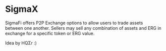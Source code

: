 # SigmaX

SigmaFi offers P2P Exchange options to allow users to trade assets between one another.
Sellers may sell any combination of assets and ERG in exchange for a specific token or ERG value.


Idea by HQΣr :)

